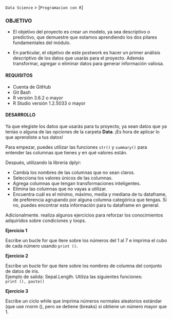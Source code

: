 `Data Science` > [`Programacion con R`]

### OBJETIVO  
- El objetivo del proyecto es crear un modelo, ya sea descriptivo o predictivo, que demuestre que estamos aprendiendo los dos pilares fundamentales del módulo.

- En particular, el objetivo de este postwork es hacer un primer análisis descriptivo de los datos que usarás para el proyecto. Además transformar, agregar o eliminar datos para generar información valiosa.


#### REQUISITOS
- Cuenta de GitHub  
- Git Bash  
- R versión 3.6.2 o mayor                                
- R Studio versión 1.2.5033 o mayor   

#### DESARROLLO

Ya que elegiste los datos que usarás para tu proyecto, ya sean datos que ya tenías o alguna de las opciones de la carpeta **Data**. ¡Es hora de aplicar lo que aprendiste a tus datos!

Para empezar, puedes utilizar las funciones ```str()``` y ```summary()``` para entender las columnas que tienes y en qué valores están.

Después, utilizando la librería dplyr:     
- Cambia los nombres de las columnas que no sean claros.  
- Selecciona los valores únicos de las columnas.  
- Agrega columnas que tengan transformaciones inteligentes.  
- Elimina las columnas que no vayas a utilizar.  
- Encuentra cuál es el mínimo, máximo, media y mediana de tu dataframe, de preferencia agrupando por alguna columna categórica que tengas. Si no, puedes encontrar esta información para tu dataframe en general.  

Adicionalmente. realiza algunos ejercicios para reforzar los conocimientos adquiridos sobre condiciones y loops.

**Ejercicio 1**  

Escribe un bucle for que itere sobre los números del 1 al 7 e imprima el cubo de cada número usando ```print ()```.  

**Ejercicio 2**  

Escribe un bucle for que itere sobre los nombres de columna del conjunto de datos de iris.  
Ejemplo de salida: Sepal.Length. Utiliza las siguientes funciones:  
```print (), paste() ```  

**Ejercicio 3**  

Escribe un ciclo while que imprima números normales aleatorios estándar (que use rnorm (), pero se detiene (breaks) si obtiene un número mayor que 1.  



